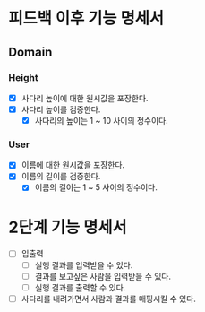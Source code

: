 # 피드백 이후 기능 명세서

## Domain

### Height

- [x] 사다리 높이에 대한 원시값을 포장한다.
- [x] 사다리 높이를 검증한다.
  - [x] 사다리의 높이는 1 ~ 10 사이의 정수이다.

### User

- [x] 이름에 대한 원시값을 포장한다.
- [x] 이름의 길이를 검증한다.
  - [x] 이름의 길이는 1 ~ 5 사이의 정수이다.

# 2단계 기능 명세서

- [ ] 입출력
  - [ ] 실행 결과를 입력받을 수 있다.
  - [ ] 결과를 보고싶은 사람을 입력받을 수 있다.
  - [ ] 실행 결과를 출력할 수 있다.

- [ ] 사다리를 내려가면서 사람과 결과를 매핑시킬 수 있다.